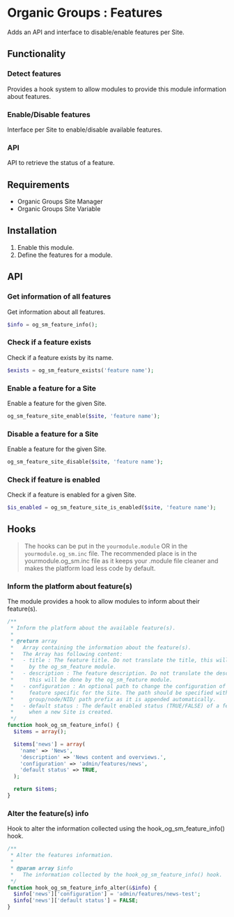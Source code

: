 # Organic Groups : Features
Adds an API and interface to disable/enable features per Site.



## Functionality
### Detect features
Provides a hook system to allow modules to provide this module information about
features.


### Enable/Disable features
Interface per Site to enable/disable available features.


### API
API to retrieve the status of a feature.



## Requirements
* Organic Groups Site Manager
* Organic Groups Site Variable



## Installation
1. Enable this module.
2. Define the features for a module.



## API
### Get information of all features
Get information about all features.

```php
$info = og_sm_feature_info();
```


### Check if a feature exists
Check if a feature exists by its name.

```php
$exists = og_sm_feature_exists('feature name');
```


### Enable a feature for a Site
Enable a feature for the given Site.

```php
og_sm_feature_site_enable($site, 'feature name');
```


### Disable a feature for a Site
Enable a feature for the given Site.

```php
og_sm_feature_site_disable($site, 'feature name');
```


### Check if feature is enabled
Check if a feature is enabled for a given Site.

```php
$is_enabled = og_sm_feature_site_is_enabled($site, 'feature name');
```



## Hooks
> The hooks can be put in the `yourmodule.module` OR in the
> `yourmodule.og_sm.inc` file.
> The recommended place is in the yourmodule.og_sm.inc file as it keeps your
> .module file cleaner and makes the platform load less code by default.


### Inform the platform about feature(s)
The module provides a hook to allow modules to inform about their feature(s).

```php
/**
 * Inform the platform about the available feature(s).
 *
 * @return array
 *   Array containing the information about the feature(s).
 *   The Array has following content:
 *   - title : The feature title. Do not translate the title, this will be done
 *     by the og_sm_feature module.
 *   - description : The feature description. Do not translate the description,
 *     this will be done by the og_sm_feature module.
 *   - configuration : An optional path to change the configuration of the
 *     feature specific for the Site. The path should be specified without the
 *     group/node/NID/ path prefix as it is appended automatically.
 *   - default status : The default enabled status (TRUE/FALSE) of a feature
 *     when a new Site is created.
 */
function hook_og_sm_feature_info() {
  $items = array();

  $items['news'] = array(
    'name' => 'News',
    'description' => 'News content and overviews.',
    'configuration' => 'admin/features/news',
    'default status' => TRUE,
  );

  return $items;
}
```


### Alter the feature(s) info
Hook to alter the information collected using the hook_og_sm_feature_info()
hook.

```php
/**
 * Alter the features information.
 *
 * @param array $info
 *   The information collected by the hook_og_sm_feature_info() hook.
 */
function hook_og_sm_feature_info_alter(&$info) {
  $info['news']['configuration'] = 'admin/features/news-test';
  $info['news']['default status'] = FALSE;
}
```
